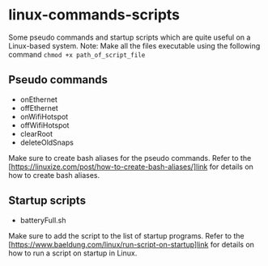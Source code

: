 # linux-commands-scripts
Some pseudo commands and startup scripts which are quite useful on a Linux-based system.
Note: Make all the files executable using the following command
`chmod +x path_of_script_file`

## Pseudo commands
* onEthernet
* offEthernet
* onWifiHotspot
* offWifiHotspot
* clearRoot
* deleteOldSnaps

Make sure to create bash aliases for the pseudo commands. Refer to the [https://linuxize.com/post/how-to-create-bash-aliases/]link for details on how to create bash aliases.

## Startup scripts
* batteryFull.sh

Make sure to add the script to the list of startup programs. Refer to the [https://www.baeldung.com/linux/run-script-on-startup]link for details on how to run a script on startup in Linux.
